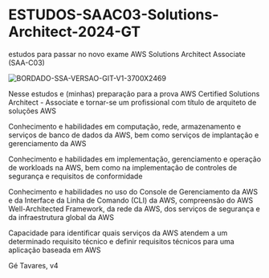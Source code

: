# ESTUDOS-SAAC03-Solutions-Architect-2024-GT
estudos para passar no novo exame AWS Solutions Architect Associate (SAA-C03)

![BORDADO-SSA-VERSAO-GIT-V1-3700X2469](https://github.com/rogtavares/ESTUDOS-SAAC03-Solutions-Architect-2024-GT/assets/91990479/8c0e3301-88f2-49c0-8922-211d2a177732)


 Nesse  estudos e (minhas) preparação para a prova AWS Certified Solutions Architect - Associate e tornar-se um profissional com título de arquiteto de soluções AWS


Conhecimento e habilidades em computação, rede, armazenamento e serviços de banco de dados da AWS, bem como serviços de implantação e gerenciamento da AWS


Conhecimento e habilidades em implementação, gerenciamento e operação de workloads na AWS, bem como na implementação de controles de segurança e requisitos de conformidade

Conhecimento e habilidades no uso do Console de Gerenciamento da AWS e da Interface da Linha de Comando (CLI) da AWS, compreensão do AWS Well-Architected Framework, da rede da AWS, dos serviços de segurança e da infraestrutura global da AWS


Capacidade para identificar quais serviços da AWS atendem a um determinado requisito técnico e definir requisitos técnicos para uma aplicação baseada em AWS



Gé  Tavares, v4